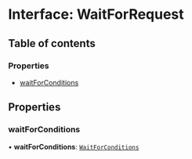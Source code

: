 # Interface: WaitForRequest

## Table of contents

### Properties

- [waitForConditions](WaitForRequest.md#waitforconditions)

## Properties

### waitForConditions

• **waitForConditions**: [`WaitForConditions`](WaitForConditions.md)
